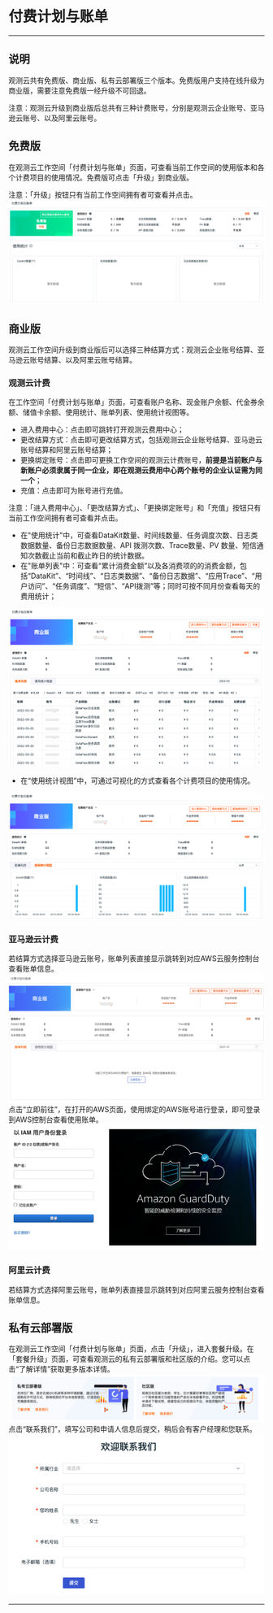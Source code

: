 # 付费计划与账单
---

## 说明

观测云共有免费版、商业版、私有云部署版三个版本。免费版用户支持在线升级为商业版，需要注意免费版一经升级不可回退。

注意：观测云升级到商业版后总共有三种计费账号，分别是观测云企业账号、亚马逊云账号、以及阿里云账号。

## 免费版

在观测云工作空间「付费计划与账单」页面，可查看当前工作空间的使用版本和各个计费项目的使用情况。免费版可点击「升级」到商业版。

注意：「升级」按钮只有当前工作空间拥有者可查看并点击。<br />![](img/5.update_3.png)

## 商业版

观测云工作空间升级到商业版后可以选择三种结算方式：观测云企业账号结算、亚马逊云账号结算、以及阿里云账号结算。

### 观测云计费

在工作空间「付费计划与账单」页面，可查看账户名称、现金账户余额、代金券余额、储值卡余额、使用统计、账单列表、使用统计视图等。

- 进入费用中心：点击即可跳转打开观测云费用中心；
- 更改结算方式：点击即可更改结算方式，包括观测云企业账号结算、亚马逊云账号结算和阿里云账号结算；
- 更换绑定账号：点击即可更换工作空间的观测云计费账号，**前提是当前账户与新账户必须隶属于同一企业，即在观测云费用中心两个账号的企业认证需为同一个**；
- 充值：点击即可为账号进行充值。



注意：「进入费用中心」、「更改结算方式」、「更换绑定账号」和「充值」按钮只有当前工作空间拥有者可查看并点击。

- 在"使用统计"中，可查看DataKit数量、时间线数量、任务调度次数、日志类数据数量、备份日志数据数量、API 拨测次数、Trace数量、PV 数量、短信通知次数截止当前和截止昨日的统计数据。
- 在"账单列表"中：可查看“累计消费金额”以及各消费项的的消费金额，包括“DataKit”、“时间线”、“日志类数据”、“备份日志数据”、“应用Trace”、“用户访问”、“任务调度”、“短信”、“API拨测”等；同时可按不同月份查看每天的费用统计；

![](img/10.account_1.png)

- 在“使用统计视图”中，可通过可视化的方式查看各个计费项目的使用情况。

![](img/10.account_2.png)

### 亚马逊云计费

若结算方式选择亚马逊云账号，账单列表直接显示跳转到对应AWS云服务控制台查看账单信息。<br />![](img/10.account_6.png)<br />点击“立即前往”，在打开的AWS页面，使用绑定的AWS账号进行登录，即可登录到AWS控制台查看使用账单。<br />![](img/4.price_5.png)

### 阿里云计费

若结算方式选择阿里云账号，账单列表直接显示跳转到对应阿里云服务控制台查看账单信息。


## 私有云部署版

在观测云工作空间「付费计划与账单」页面，点击「升级」，进入套餐升级。在「套餐升级」页面，可查看观测云的私有云部署版和社区版的介绍。您可以点击“了解详情”获取更多版本详情。<br />![](img/10.account_3.png)<br />点击“联系我们”，填写公司和申请人信息后提交，稍后会有客户经理和您联系。<br />![](img/10.account_4.png)


---

